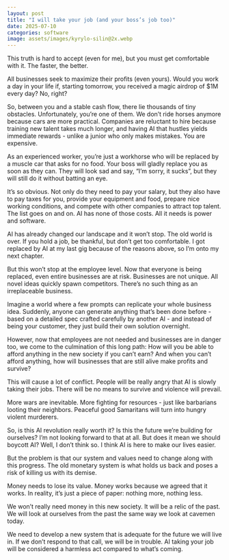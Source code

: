 ```yaml
---
layout: post
title: "I will take your job (and your boss’s job too)"
date: 2025-07-10
categories: software
image: assets/images/kyrylo-silin@2x.webp
---
```


This truth is hard to accept (even for me), but you must get comfortable with it. The faster, the better.

All businesses seek to maximize their profits (even yours). Would you work a day in your life if, starting tomorrow, you received a magic airdrop of $1M every day? No, right?

So, between you and a stable cash flow, there lie thousands of tiny obstacles. Unfortunately, you’re one of them. We don’t ride horses anymore because cars are more practical. Companies are reluctant to hire because training new talent takes much longer, and having AI that hustles yields immediate rewards - unlike a junior who only makes mistakes. You are expensive.

As an experienced worker, you’re just a workhorse who will be replaced by a muscle car that asks for no food. Your boss will gladly replace you as soon as they can. They will look sad and say, “I’m sorry, it sucks”, but they will still do it without batting an eye.

It’s so obvious. Not only do they need to pay your salary, but they also have to pay taxes for you, provide your equipment and food, prepare nice working conditions, and compete with other companies to attract top talent. The list goes on and on. AI has none of those costs. All it needs is power and software.

AI has already changed our landscape and it won’t stop. The old world is over. If you hold a job, be thankful, but don’t get too comfortable. I got replaced by AI at my last gig because of the reasons above, so I’m onto my next chapter.

But this won’t stop at the employee level. Now that everyone is being replaced, even entire businesses are at risk. Businesses are not unique. All novel ideas quickly spawn competitors. There’s no such thing as an irreplaceable business.

Imagine a world where a few prompts can replicate your whole business idea. Suddenly, anyone can generate anything that’s been done before - based on a detailed spec crafted carefully by another AI - and instead of being your customer, they just build their own solution overnight.

However, now that employees are not needed and businesses are in danger too, we come to the culmination of this long path: How will you be able to afford anything in the new society if you can’t earn? And when you can’t afford anything, how will businesses that are still alive make profits and survive?

This will cause a lot of conflict. People will be really angry that AI is slowly taking their jobs. There will be no means to survive and violence will prevail.

More wars are inevitable. More fighting for resources - just like barbarians looting their neighbors. Peaceful good Samaritans will turn into hungry violent murderers.

So, is this AI revolution really worth it? Is this the future we’re building for ourselves? I’m not looking forward to that at all. But does it mean we should boycott AI? Well, I don’t think so. I think AI is here to make our lives easier.

But the problem is that our system and values need to change along with this progress. The old monetary system is what holds us back and poses a risk of killing us with its demise.

Money needs to lose its value. Money works because we agreed that it works. In reality, it’s just a piece of paper: nothing more, nothing less.

We won’t really need money in this new society. It will be a relic of the past. We will look at ourselves from the past the same way we look at cavemen today.

We need to develop a new system that is adequate for the future we will live in. If we don’t respond to that call, we will be in trouble. AI taking your job will be considered a harmless act compared to what’s coming.